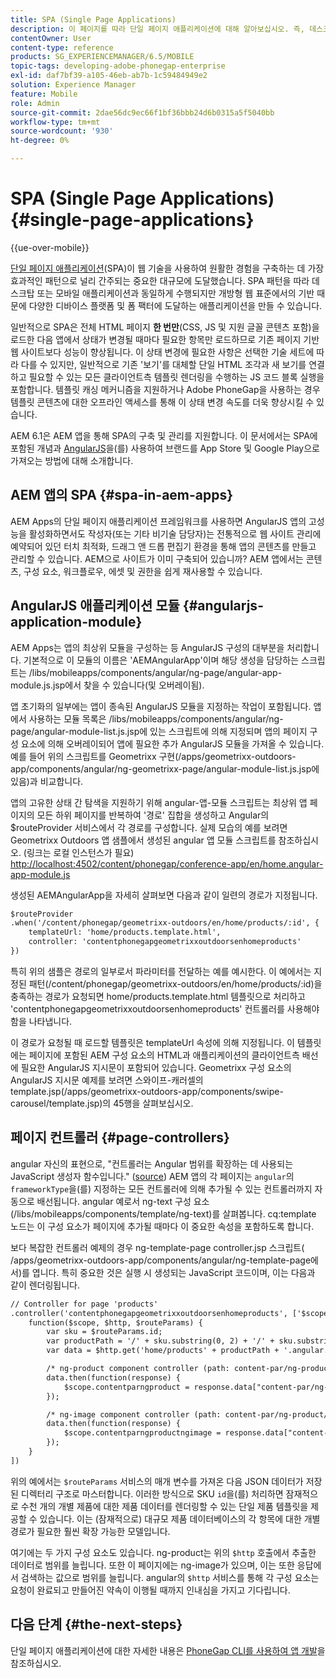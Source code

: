 ```yaml
---
title: SPA (Single Page Applications)
description: 이 페이지를 따라 단일 페이지 애플리케이션에 대해 알아보십시오. 즉, 데스크탑 또는 모바일 애플리케이션과 동일하게 수행되는 애플리케이션을 만들 수 있습니다.
contentOwner: User
content-type: reference
products: SG_EXPERIENCEMANAGER/6.5/MOBILE
topic-tags: developing-adobe-phonegap-enterprise
exl-id: daf7bf39-a105-46eb-ab7b-1c59484949e2
solution: Experience Manager
feature: Mobile
role: Admin
source-git-commit: 2dae56dc9ec66f1bf36bbb24d6b0315a5f5040bb
workflow-type: tm+mt
source-wordcount: '930'
ht-degree: 0%

---
```


# SPA (Single Page Applications){#single-page-applications}

{{ue-over-mobile}}

[단일 페이지 애플리케이션](https://en.wikipedia.org/wiki/Single-page_application)(SPA)이 웹 기술을 사용하여 원활한 경험을 구축하는 데 가장 효과적인 패턴으로 널리 간주되는 중요한 대규모에 도달했습니다. SPA 패턴을 따라 데스크탑 또는 모바일 애플리케이션과 동일하게 수행되지만 개방형 웹 표준에서의 기반 때문에 다양한 디바이스 플랫폼 및 폼 팩터에 도달하는 애플리케이션을 만들 수 있습니다.

일반적으로 SPA은 전체 HTML 페이지 **한 번만**(CSS, JS 및 지원 글꼴 콘텐츠 포함)을 로드한 다음 앱에서 상태가 변경될 때마다 필요한 항목만 로드하므로 기존 페이지 기반 웹 사이트보다 성능이 향상됩니다. 이 상태 변경에 필요한 사항은 선택한 기술 세트에 따라 다를 수 있지만, 일반적으로 기존 &#39;보기&#39;를 대체할 단일 HTML 조각과 새 보기를 연결하고 필요할 수 있는 모든 클라이언트측 템플릿 렌더링을 수행하는 JS 코드 블록 실행을 포함합니다. 템플릿 캐싱 메커니즘을 지원하거나 Adobe PhoneGap을 사용하는 경우 템플릿 콘텐츠에 대한 오프라인 액세스를 통해 이 상태 변경 속도를 더욱 향상시킬 수 있습니다.

AEM 6.1은 AEM 앱을 통해 SPA의 구축 및 관리를 지원합니다. 이 문서에서는 SPA에 포함된 개념과 [AngularJS](https://angularjs.org/)을(를) 사용하여 브랜드를 App Store 및 Google Play으로 가져오는 방법에 대해 소개합니다.

## AEM 앱의 SPA {#spa-in-aem-apps}

AEM Apps의 단일 페이지 애플리케이션 프레임워크를 사용하면 AngularJS 앱의 고성능을 활성화하면서도 작성자(또는 기타 비기술 담당자)는 전통적으로 웹 사이트 관리에 예약되어 있던 터치 최적화, 드래그 앤 드롭 편집기 환경을 통해 앱의 콘텐츠를 만들고 관리할 수 있습니다. AEM으로 사이트가 이미 구축되어 있습니까? AEM 앱에서는 콘텐츠, 구성 요소, 워크플로우, 에셋 및 권한을 쉽게 재사용할 수 있습니다.

## AngularJS 애플리케이션 모듈 {#angularjs-application-module}

AEM Apps는 앱의 최상위 모듈을 구성하는 등 AngularJS 구성의 대부분을 처리합니다. 기본적으로 이 모듈의 이름은 &#39;AEMAngularApp&#39;이며 해당 생성을 담당하는 스크립트는 /libs/mobileapps/components/angular/ng-page/angular-app-module.js.jsp에서 찾을 수 있습니다(및 오버레이됨).

앱 초기화의 일부에는 앱이 종속된 AngularJS 모듈을 지정하는 작업이 포함됩니다. 앱에서 사용하는 모듈 목록은 /libs/mobileapps/components/angular/ng-page/angular-module-list.js.jsp에 있는 스크립트에 의해 지정되며 앱의 페이지 구성 요소에 의해 오버레이되어 앱에 필요한 추가 AngularJS 모듈을 가져올 수 있습니다. 예를 들어 위의 스크립트를 Geometrixx 구현(/apps/geometrixx-outdoors-app/components/angular/ng-geometrixx-page/angular-module-list.js.jsp에 있음)과 비교합니다.

앱의 고유한 상태 간 탐색을 지원하기 위해 angular-앱-모듈 스크립트는 최상위 앱 페이지의 모든 하위 페이지를 반복하여 &#39;경로&#39; 집합을 생성하고 Angular의 $routeProvider 서비스에서 각 경로를 구성합니다. 실제 모습의 예를 보려면 Geometrixx Outdoors 앱 샘플에서 생성된 angular 앱 모듈 스크립트를 참조하십시오. (링크는 로컬 인스턴스가 필요) [http://localhost:4502/content/phonegap/conference-app/en/home.angular-app-module.js](http://localhost:4502/content/phonegap/conference-app/en/home.angular-app-module.js)

생성된 AEMAngularApp을 자세히 살펴보면 다음과 같이 일련의 경로가 지정됩니다.

```xml
$routeProvider
.when('/content/phonegap/geometrixx-outdoors/en/home/products/:id', {
    templateUrl: 'home/products.template.html',
    controller: 'contentphonegapgeometrixxoutdoorsenhomeproducts'
})
```

특히 위의 샘플은 경로의 일부로서 파라미터를 전달하는 예를 예시한다. 이 예에서는 지정된 패턴(/content/phonegap/geometrixx-outdoors/en/home/products/:id)을 충족하는 경로가 요청되면 home/products.template.html 템플릿으로 처리하고 &#39;contentphonegapgeometrixxoutdoorsenhomeproducts&#39; 컨트롤러를 사용해야 함을 나타냅니다.

이 경로가 요청될 때 로드할 템플릿은 templateUrl 속성에 의해 지정됩니다. 이 템플릿에는 페이지에 포함된 AEM 구성 요소의 HTML과 애플리케이션의 클라이언트측 배선에 필요한 AngularJS 지시문이 포함되어 있습니다. Geometrixx 구성 요소의 AngularJS 지시문 예제를 보려면 스와이프-캐러셀의 template.jsp(/apps/geometrixx-outdoors-app/components/swipe-carousel/template.jsp)의 45행을 살펴보십시오.

## 페이지 컨트롤러 {#page-controllers}

angular 자신의 표현으로, &quot;컨트롤러는 Angular 범위를 확장하는 데 사용되는 JavaScript 생성자 함수입니다.&quot; ([source](https://docs.angularjs.org/guide/controller)) AEM 앱의 각 페이지는 `angular`의 `frameworkType`을(를) 지정하는 모든 컨트롤러에 의해 추가될 수 있는 컨트롤러까지 자동으로 배선됩니다. angular 예로서 ng-text 구성 요소(/libs/mobileapps/components/template/ng-text)를 살펴봅니다. cq:template 노드는 이 구성 요소가 페이지에 추가될 때마다 이 중요한 속성을 포함하도록 합니다.

보다 복잡한 컨트롤러 예제의 경우 ng-template-page controller.jsp 스크립트( /apps/geometrixx-outdoors-app/components/angular/ng-template-page에서)를 엽니다. 특히 중요한 것은 실행 시 생성되는 JavaScript 코드이며, 이는 다음과 같이 렌더링됩니다.

```xml
// Controller for page 'products'
.controller('contentphonegapgeometrixxoutdoorsenhomeproducts', ['$scope', '$http', '$routeParams',
    function($scope, $http, $routeParams) {
        var sku = $routeParams.id;
        var productPath = '/' + sku.substring(0, 2) + '/' + sku.substring(0, 4) + '/' + sku;
        var data = $http.get('home/products' + productPath + '.angular.json' + cacheKiller);

        /* ng-product component controller (path: content-par/ng-product) */
        data.then(function(response) {
            $scope.contentparngproduct = response.data["content-par/ng-product"].items;
        });

        /* ng-image component controller (path: content-par/ng-product/ng-image) */
        data.then(function(response) {
            $scope.contentparngproductngimage = response.data["content-par/ng-product/ng-image"].items;
        });
    }
])
```

위의 예에서는 `$routeParams` 서비스의 매개 변수를 가져온 다음 JSON 데이터가 저장된 디렉터리 구조로 마스터합니다. 이러한 방식으로 SKU `id`을(를) 처리하면 잠재적으로 수천 개의 개별 제품에 대한 제품 데이터를 렌더링할 수 있는 단일 제품 템플릿을 제공할 수 있습니다. 이는 (잠재적으로) 대규모 제품 데이터베이스의 각 항목에 대한 개별 경로가 필요한 훨씬 확장 가능한 모델입니다.

여기에는 두 가지 구성 요소도 있습니다. ng-product는 위의 `$http` 호출에서 추출한 데이터로 범위를 늘립니다. 또한 이 페이지에는 ng-image가 있으며, 이는 또한 응답에서 검색하는 값으로 범위를 늘립니다. angular의 `$http` 서비스를 통해 각 구성 요소는 요청이 완료되고 만들어진 약속이 이행될 때까지 인내심을 가지고 기다립니다.

## 다음 단계 {#the-next-steps}

단일 페이지 애플리케이션에 대한 자세한 내용은 [PhoneGap CLI를 사용하여 앱 개발](/help/mobile/phonegap-apps-pg-cli.md)을 참조하십시오.
